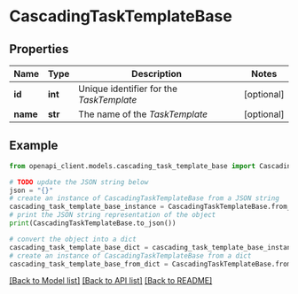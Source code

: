 # CascadingTaskTemplateBase


## Properties

Name | Type | Description | Notes
------------ | ------------- | ------------- | -------------
**id** | **int** | Unique identifier for the *TaskTemplate* | [optional] 
**name** | **str** | The name of the *TaskTemplate* | [optional] 

## Example

```python
from openapi_client.models.cascading_task_template_base import CascadingTaskTemplateBase

# TODO update the JSON string below
json = "{}"
# create an instance of CascadingTaskTemplateBase from a JSON string
cascading_task_template_base_instance = CascadingTaskTemplateBase.from_json(json)
# print the JSON string representation of the object
print(CascadingTaskTemplateBase.to_json())

# convert the object into a dict
cascading_task_template_base_dict = cascading_task_template_base_instance.to_dict()
# create an instance of CascadingTaskTemplateBase from a dict
cascading_task_template_base_from_dict = CascadingTaskTemplateBase.from_dict(cascading_task_template_base_dict)
```
[[Back to Model list]](../README.md#documentation-for-models) [[Back to API list]](../README.md#documentation-for-api-endpoints) [[Back to README]](../README.md)


